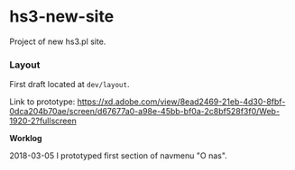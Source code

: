 # hs3-new-site
Project of new hs3.pl site.

### Layout
First draft located at `dev/layout`.

Link to prototype: https://xd.adobe.com/view/8ead2469-21eb-4d30-8fbf-0dca204b70ae/screen/d67677a0-a98e-45bb-bf0a-2c8bf528f3f0/Web-1920-2?fullscreen

**Worklog**

2018-03-05 I prototyped first section of navmenu "O nas".



